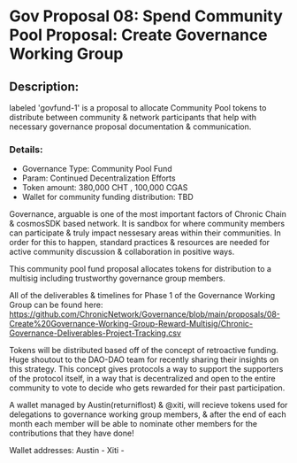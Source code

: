 # Gov Proposal 08: Spend Community Pool Proposal: Create Governance Working Group 

## Description: 
 labeled 'govfund-1' is a proposal to allocate Community Pool tokens to distribute between community & network participants that help with necessary governance proposal documentation & communication.


### Details:
- Governance Type: Community Pool Fund
- Param: Continued Decentralization Efforts
- Token amount: 380,000 CHT , 100,000 CGAS
- Wallet for community funding distribution: TBD



Governance, arguable is one of the most important factors of Chronic Chain & cosmosSDK based network. It is sandbox for where community members can participate & truly impact nessesary areas within their communities. In order for this to happen, standard practices & resources are needed for active community discussion & collaboration in positive ways.

This community pool fund proposal allocates tokens for distribution to a multisig including trustworthy governance group members. 

All of the deliverables & timelines for Phase 1 of the Governance Working Group can be found here: https://github.com/ChronicNetwork/Governance/blob/main/proposals/08-Create%20Governance-Working-Group-Reward-Multisig/Chronic-Governance-Deliverables-Project-Tracking.csv

Tokens will be distributed based off of the concept of retroactive funding. Huge shoutout to the DAO-DAO team for recently sharing their insights on this strategy. This concept gives protocols a way to support the supporters of the protocol itself, in a way that is decentralized and open to the entire community to vote to decide who gets rewarded for their past participation.


A wallet managed by Austin(returniflost) & @xiti, will recieve tokens used for delegations to governance working group members, & after the end of each month each member will be able to nominate other members for the contributions that they have done!



Wallet addresses: 
Austin - 
Xiti - 
 









